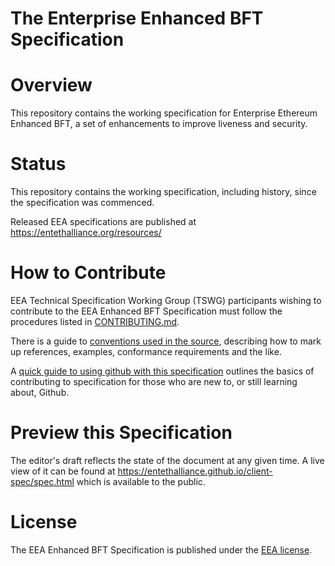 # The Enterprise Enhanced BFT Specification

# Overview

This repository contains the working specification for Enterprise Ethereum Enhanced BFT, a set of enhancements to improve liveness and security.


# Status

This repository contains the working specification, including history, since the specification was commenced.

Released EEA specifications are published at https://entethalliance.org/resources/

# How to Contribute

EEA Technical Specification Working Group (TSWG) participants wishing to contribute to the EEA Enhanced BFT Specification must follow the procedures listed in [CONTRIBUTING.md](CONTRIBUTING.md).

There is a guide to [conventions used in the source](source-guide.md), describing how to mark up references, examples, conformance requirements and the like.

A [quick guide to using github with this specification](github_workflow.md) outlines the basics of contributing to specification for those who are new to, or still learning about, Github.

# Preview this Specification

The editor's draft reflects the state of the document at any given time. A live view of it can be found at https://entethalliance.github.io/client-spec/spec.html which is available to the public.

# License

The EEA Enhanced BFT Specification is published under the [EEA license](LICENSE.md).
